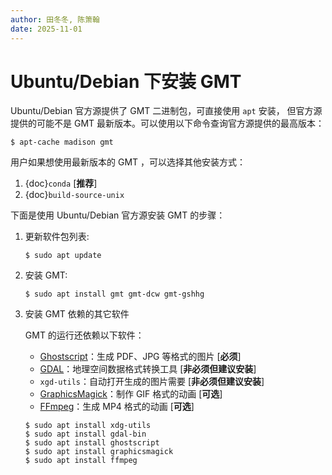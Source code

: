 ```yaml
---
author: 田冬冬, 陈箫翰
date: 2025-11-01
---
```


# Ubuntu/Debian 下安装 GMT

Ubuntu/Debian 官方源提供了 GMT 二进制包，可直接使用 `apt` 安装，
但官方源提供的可能不是 GMT 最新版本。可以使用以下命令查询官方源提供的最高版本：

```
$ apt-cache madison gmt
```

用户如果想使用最新版本的 GMT ，可以选择其他安装方式：
1. {doc}`conda` [**推荐**]
2. {doc}`build-source-unix`

下面是使用 Ubuntu/Debian 官方源安装 GMT 的步骤：

1. 更新软件包列表:

   ```
   $ sudo apt update
   ```

2. 安装 GMT:

   ```
   $ sudo apt install gmt gmt-dcw gmt-gshhg
   ```

3. 安装 GMT 依赖的其它软件

   GMT 的运行还依赖以下软件：

   - [Ghostscript](https://www.ghostscript.com/)：生成 PDF、JPG 等格式的图片 [**必须**]
   - [GDAL](https://gdal.org/)：地理空间数据格式转换工具 [**非必须但建议安装**]
   - `xgd-utils`：自动打开生成的图片需要 [**非必须但建议安装**]
   - [GraphicsMagick](http://www.graphicsmagick.org)：制作 GIF 格式的动画 [**可选**]
   - [FFmpeg](http://www.ffmpeg.org/)：生成 MP4 格式的动画 [**可选**]

   ```
   $ sudo apt install xdg-utils
   $ sudo apt install gdal-bin
   $ sudo apt install ghostscript
   $ sudo apt install graphicsmagick
   $ sudo apt install ffmpeg
   ```
